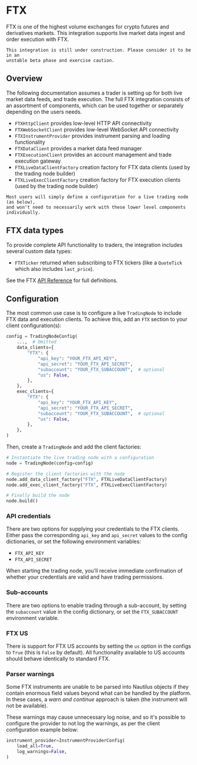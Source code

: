 # FTX

FTX is one of the highest volume exchanges for crypto futures and derivatives markets. 
This integration supports live market data ingest and order execution with FTX.

```{warning}
This integration is still under construction. Please consider it to be in an
unstable beta phase and exercise caution.
```

## Overview
The following documentation assumes a trader is setting up for both live market 
data feeds, and trade execution. The full FTX integration consists of an assortment of components, 
which can be used together or separately depending on the users needs.

- `FTXHttpClient` provides low-level HTTP API connectivity
- `FTXWebSocketClient` provides low-level WebSocket API connectivity
- `FTXInstrumentProvider` provides instrument parsing and loading functionality
- `FTXDataClient` provides a market data feed manager
- `FTXExecutionClient` provides an account management and trade execution gateway
- `FTXLiveDataClientFactory` creation factory for FTX data clients (used by the trading node builder)
- `FTXLiveExecClientFactory` creation factory for FTX execution clients (used by the trading node builder)

```{note}
Most users will simply define a configuration for a live trading node (as below), 
and won't need to necessarily work with these lower level components individually.
```

## FTX data types
To provide complete API functionality to traders, the integration includes several
custom data types:
- `FTXTicker` returned when subscribing to FTX tickers (like a `QuoteTick` which 
also includes `last_price`).

See the FTX [API Reference](../api_reference/adapters/ftx.md) for full definitions.

## Configuration
The most common use case is to configure a live `TradingNode` to include FTX
data and execution clients. To achieve this, add an `FTX` section to your client
configuration(s):

```python
config = TradingNodeConfig(
    ...,  # Omitted
    data_clients={
        "FTX": {
            "api_key": "YOUR_FTX_API_KEY",
            "api_secret": "YOUR_FTX_API_SECRET",
            "subaccount": "YOUR_FTX_SUBACCOUNT",  # optional
            "us": False,
        },
    },
    exec_clients={
        "FTX": {
            "api_key": "YOUR_FTX_API_KEY",
            "api_secret": "YOUR_FTX_API_SECRET",
            "subaccount": "YOUR_FTX_SUBACCOUNT",  # optional
            "us": False,
        },
    },
)
```

Then, create a `TradingNode` and add the client factories:

```python
# Instantiate the live trading node with a configuration
node = TradingNode(config=config)

# Register the client factories with the node
node.add_data_client_factory("FTX", FTXLiveDataClientFactory)
node.add_exec_client_factory("FTX", FTXLiveExecClientFactory)

# Finally build the node
node.build()
```

### API credentials
There are two options for supplying your credentials to the FTX clients.
Either pass the corresponding `api_key` and `api_secret` values to the config dictionaries, or
set the following environment variables: 
- `FTX_API_KEY`
- `FTX_API_SECRET`

When starting the trading node, you'll receive immediate confirmation of whether your 
credentials are valid and have trading permissions.

### Sub-accounts
There are two options to enable trading through a sub-account, by setting the
`subaccount` value in the config dictionary, or set the `FTX_SUBACCOUNT`
environment variable.

### FTX US
There is support for FTX US accounts by setting the `us` option in the configs
to `True` (this is `False` by default). All functionality available to US accounts
should behave identically to standard FTX.

### Parser warnings
Some FTX instruments are unable to be parsed into Nautilus objects if they 
contain enormous field values beyond what can be handled by the platform. 
In these cases, a _warn and continue_ approach is taken (the instrument will not 
be available).

These warnings may cause unnecessary log noise, and so it's possible to
configure the provider to not log the warnings, as per the client configuration
example below:

```python
instrument_provider=InstrumentProviderConfig(
    load_all=True, 
    log_warnings=False,
)
```
